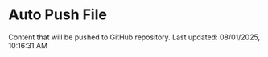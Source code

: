 # Auto Push File

Content that will be pushed to GitHub repository.
Last updated: 08/01/2025, 10:16:31 AM